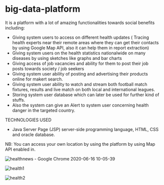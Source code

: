 # big-data-platform

It is a platform with a lot of amazing functionalities towards social benefits including:
- Giving system users to access on different health updates ( Tracing health experts near their remote areas where they can get their contacts by using Google Map API, also it can help them in report extraction)
- Giving system users on the health statistics nationalwide on many diseases by using sketches like graphs and bar charts
- Giving access of job vacancies and ability for them to post their job posts towards society / job seekers
- Giving system user ability of posting and advertising their products online for makert search.
- Giving system user ability to watch and stream both football match fixtures, results and live match on both local and international leagues.
- Storing system user database which can later be used for further kind of stuffs.
- Also the system can give an Alert to system user concerning health danger in the targeted country.


TECHNOLOGIES USED
- Java Server Page (JSP) server-side programming language, HTML, CSS and oracle database.

NB:
You can access your own location by using the platform by using Map API enabled in.

![healthnews - Google Chrome 2020-06-16 10-05-39](https://user-images.githubusercontent.com/52234785/84743525-c4dfca80-afba-11ea-8d8a-6f252f115b55.gif)

![health1](https://user-images.githubusercontent.com/52234785/84734936-e9cc4180-afaa-11ea-9272-84b96cc2cb45.PNG)

![health2](https://user-images.githubusercontent.com/52234785/84740954-f787c400-afb6-11ea-8e14-32e2f2cc3971.PNG)


